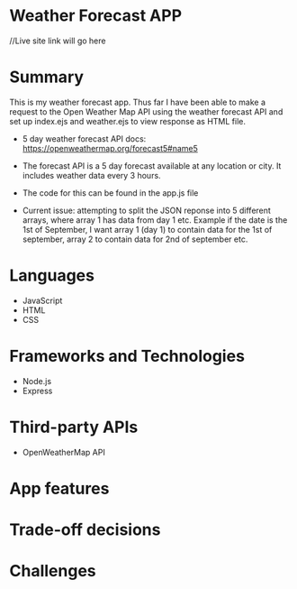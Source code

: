 # Weather Forecast APP
//Live site link will go here

# Summary
This is my weather forecast app. Thus far I have been able to make a request to the Open Weather Map API using the weather forecast API and set up index.ejs and weather.ejs to view response as HTML file.
- 5 day weather forecast API docs:
https://openweathermap.org/forecast5#name5
- The forecast API is a 5 day forecast available at any location or city. It includes weather data every 3 hours.
- The code for this can be found in the app.js file

- Current issue: attempting to split the JSON reponse into 5 different arrays, where array 1 has data from day 1 etc.
Example if the date is the 1st of September, I want array 1 (day 1) to contain data for the 1st of september, array 2 to contain data for 2nd of september etc.


# Languages
- JavaScript
- HTML
- CSS

# Frameworks and Technologies
- Node.js
- Express

# Third-party APIs
- OpenWeatherMap API

# App features

# Trade-off decisions

# Challenges

